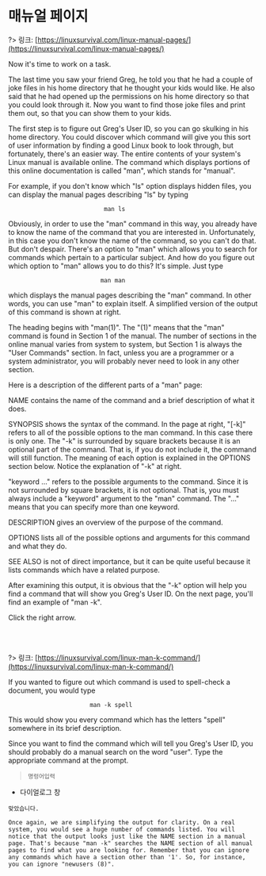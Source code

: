 # 매뉴얼 페이지

?> 링크: [https://linuxsurvival.com/linux-manual-pages/](https://linuxsurvival.com/linux-manual-pages/)

Now it's time to work on a task.

The last time you saw your friend Greg, he told you that he had a couple of joke files in his home directory that he thought your kids would like. He also said that he had opened up the permissions on his home directory so that you could look through it. Now you want to find those joke files and print them out, so that you can show them to your kids.

The first step is to figure out Greg's User ID, so you can go skulking in his home directory. You could discover which command will give you this sort of user information by finding a good Linux book to look through, but fortunately, there's an easier way. The entire contents of your system's Linux manual is available online. The command which displays portions of this online documentation is called "man", which stands for "manual".

For example, if you don't know which "ls" option displays hidden files, you can display the manual pages describing "ls" by typing

                               man ls

Obviously, in order to use the "man" command in this way, you already have to know the name of the command that you are interested in. Unfortunately, in this case you don't know the name of the command, so you can't do that. But don't despair. There's an option to "man" which allows you to search for commands which pertain to a particular subject. And how do you figure out which option to "man" allows you to do this? It's simple. Just type

                              man man

which displays the manual pages describing the "man" command. In other words, you can use "man" to explain itself. A simplified version of the output of this command is shown at right.

The heading begins with "man(1)". The "(1)" means that the "man" command is found in Section 1 of the manual. The number of sections in the online manual varies from system to system, but Section 1 is always the "User Commands" section. In fact, unless you are a programmer or a system administrator, you will probably never need to look in any other section.

Here is a description of the different parts of a "man" page:

NAME contains the name of the command and a brief description of what it does.

SYNOPSIS shows the syntax of the command. In the page at right, "[-k]" refers to all of the possible options to the man command. In this case there is only one. The "-k" is surrounded by square brackets because it is an optional part of the command. That is, if you do not include it, the command will still function. The meaning of each option is explained in the OPTIONS section below. Notice the explanation of "-k" at right.

"keyword ..." refers to the possible arguments to the command. Since it is not surrounded by square brackets, it is not optional. That is, you must always include a "keyword" argument to the "man" command. The "..." means that you can specify more than one keyword.

DESCRIPTION gives an overview of the purpose of the command.

OPTIONS lists all of the possible options and arguments for this command and what they do.

SEE ALSO is not of direct importance, but it can be quite useful because it lists commands which have a related purpose.

After examining this output, it is obvious that the "-k" option will help you find a command that will show you Greg's User ID. On the next page, you'll find an example of "man -k".

Click the right arrow.


<br>
<br>

?> 링크: [https://linuxsurvival.com/linux-man-k-command/](https://linuxsurvival.com/linux-man-k-command/)

If you wanted to figure out which command is used to spell-check a document, you would type

                           man -k spell

This would show you every command which has the letters "spell" somewhere in its brief description.

Since you want to find the command which will tell you Greg's User ID, you should probably do a manual search on the word "user". Type the appropriate command at the prompt.

  > `명렁어입력`

- 다이얼로그 창

```다이얼로그 창
맞았습니다.
```	

```다이얼로그 창
Once again, we are simplifying the output for clarity. On a real system, you would see a huge number of commands listed. You will notice that the output looks just like the NAME section in a manual page. That's because "man -k" searches the NAME section of all manual pages to find what you are looking for. Remember that you can ignore any commands which have a section other than '1'. So, for instance, you can ignore "newusers (8)".
```	